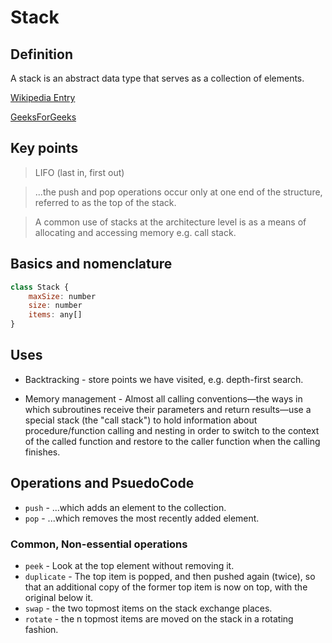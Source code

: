 # Stack

## Definition

A stack is an abstract data type that serves as a collection of elements.

[Wikipedia Entry](<https://en.wikipedia.org/wiki/Stack_(abstract_data_type)>)

[GeeksForGeeks](https://www.geeksforgeeks.org/stack-data-structure/)

## Key points

> LIFO (last in, first out)

> ...the push and pop operations occur only at one end of the structure, referred to as the top of the stack.

> A common use of stacks at the architecture level is as a means of allocating and accessing memory e.g. call stack.

## Basics and nomenclature

```js
class Stack {
    maxSize: number
    size: number
    items: any[]
}
```

## Uses

- Backtracking - store points we have visited, e.g. depth-first search.

- Memory management - Almost all calling conventions‍—‌the ways in which subroutines receive their parameters and return results‍—‌use a special stack (the "call stack") to hold information about procedure/function calling and nesting in order to switch to the context of the called function and restore to the caller function when the calling finishes.

## Operations and PsuedoCode

- `push` - ...which adds an element to the collection.
- `pop` - ...which removes the most recently added element.

### Common, Non-essential operations

- `peek` - Look at the top element without removing it.
- `duplicate` - The top item is popped, and then pushed again (twice), so that an additional copy of the former top item is now on top, with the original below it.
- `swap` - the two topmost items on the stack exchange places.
- `rotate` - the n topmost items are moved on the stack in a rotating fashion.
